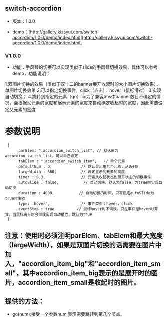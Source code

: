 ## switch-accordion

* 版本：1.0.0

* demo：[http://gallery.kissyui.com/switch-accordion/1.0.0/demo/index.html](http://gallery.kissyui.com/switch-accordion/1.0.0/demo/index.html)

### V1.0.0

 * 功能：手风琴的切换可以实现类似于slide的手风琴切换效果，具体可以参考demo，功能说明：

 1.双图片切换的效果（类似于双十二的banner展开收起时的大小图片切换效果），单图片切换效果
 2.可以指定切换事件，click（点击），hover（鼠标滑过）
 3.实现自动切换；
 4.跳转到指定的元素（go）
 5.为了兼容tms中banner数目不确定的情况，会根据父元素的宽度和展示元素的宽度来自动确定收起时的宽度，因此需要设定父元素的宽度
 
# 参数说明

```
 {
      parElem: ".accordion_switch_list", // 默认值为accordion_switch_list，可以自己设定
      tabElem : ".accordion_switch_item",   // 单个元素
      defaultNum : 0,             // 默认显示第几个元素，从0开始
      largeWidth : 600,           // 设定显示的元素的宽度
      timer : 0.3,                // 元素从收起状态到展开状态的切换事件
      autoSlide : false,           // 自动切换，默认为false，为true时实现自动切换
      duration : 4000,           // 自动切换的时间，只有设定autoSlide为true时生效
      type: 'hover',              // 事件类型：hover，click
      eventStop : true          // 鼠标hover时不切换，只在事件是hover时有效，当鼠标离开时会继续实现自动播放，默认为true
 }
```

## 注意：使用时必须注明parElem、tabElem和最大宽度（largeWidth），如果是双图片切换的话需要在图片中加入，"accordion_item_big"和"accordion_item_small"，其中accordion_item_big表示的是展开时的图片，accordion_item_small是收起时的图片。

## 提供的方法：
* go(num):接受一个参数num,表示需要跳转到第几个节点。
